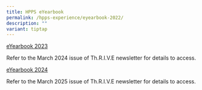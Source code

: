 ```yaml
---
title: HPPS eYearbook
permalink: /hpps-experience/eyearbook-2022/
description: ""
variant: tiptap
---
```

<p><a href="https://online.fliphtml5.com/obrr/swpu/" rel="noopener noreferrer nofollow" target="_blank">eYearbook 2023</a>
</p>
<p>Refer to the March 2024 issue of Th.R.I.V.E newsletter for details to
access.</p>
<p><a href="https://online.fliphtml5.com/obrr/tmai/" rel="noopener nofollow" target="_blank">eYearbook 2024</a>
</p>
<p>Refer to the March 2025 issue of Th.R.I.V.E newsletter for details to
access.</p>